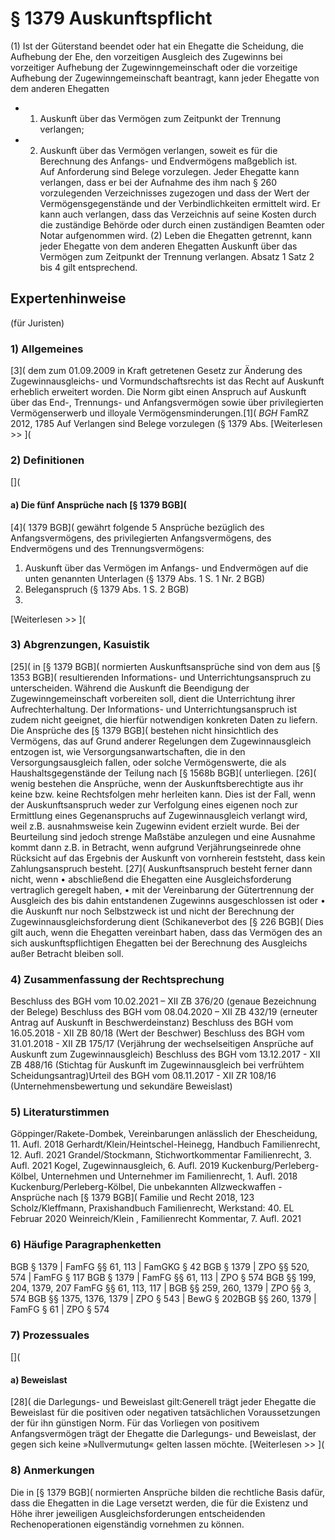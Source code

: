 # § 1379 Auskunftspflicht
(1) Ist der Güterstand beendet oder hat ein Ehegatte die Scheidung, die Aufhebung der Ehe, den vorzeitigen Ausgleich des Zugewinns bei vorzeitiger Aufhebung der Zugewinngemeinschaft oder die vorzeitige Aufhebung der Zugewinngemeinschaft beantragt, kann jeder Ehegatte von dem anderen Ehegatten
* 1. Auskunft über das Vermögen zum Zeitpunkt der Trennung verlangen;
* 2. Auskunft über das Vermögen verlangen, soweit es für die Berechnung des Anfangs- und Endvermögens maßgeblich ist.  
Auf Anforderung sind Belege vorzulegen. Jeder Ehegatte kann verlangen, dass er bei der Aufnahme des ihm nach § 260 vorzulegenden Verzeichnisses zugezogen und dass der Wert der Vermögensgegenstände und der Verbindlichkeiten ermittelt wird. Er kann auch verlangen, dass das Verzeichnis auf seine Kosten durch die zuständige Behörde oder durch einen zuständigen Beamten oder Notar aufgenommen wird.
(2) Leben die Ehegatten getrennt, kann jeder Ehegatte von dem anderen Ehegatten Auskunft über das Vermögen zum Zeitpunkt der Trennung verlangen. Absatz 1 Satz 2 bis 4 gilt entsprechend.
## Expertenhinweise
(für Juristen)
### 1) Allgemeines
[3]( dem zum 01.09.2009 in Kraft getretenen Gesetz zur Änderung des Zugewinnausgleichs- und Vormundschaftsrechts ist das Recht auf Auskunft erheblich erweitert worden. Die Norm gibt einen Anspruch auf Auskunft über das End-, Trennungs- und Anfangsvermögen sowie über privilegierten Vermögenserwerb und illoyale Vermögensminderungen.[1]( _BGH_ FamRZ 2012, 1785 Auf Verlangen sind Belege vorzulegen (§ 1379 Abs.
[Weiterlesen >> ](
### 2) Definitionen
[](
#### a) Die fünf Ansprüche nach [§ 1379 BGB](
[4]( 1379 BGB]( gewährt folgende 5 Ansprüche bezüglich des Anfangsvermögens, des privilegierten Anfangsvermögens, des Endvermögens und des Trennungsvermögens:
1. Auskunft über das Vermögen im Anfangs- und Endvermögen auf die unten genannten Unterlagen (§ 1379 Abs. 1 S. 1 Nr. 2 BGB)
2. Beleganspruch (§ 1379 Abs. 1 S. 2 BGB)
3.
[Weiterlesen >> ](
### 3) Abgrenzungen, Kasuistik
[25]( in [§ 1379 BGB]( normierten Auskunftsansprüche sind von dem aus [§ 1353 BGB]( resultierenden Informations- und Unterrichtungsanspruch zu unterscheiden. Während die Auskunft die Beendigung der Zugewinngemeinschaft vorbereiten soll, dient die Unterrichtung ihrer Aufrechterhaltung. Der Informations- und Unterrichtungsanspruch ist zudem nicht geeignet, die hierfür notwendigen konkreten Daten zu liefern. Die Ansprüche des [§ 1379 BGB]( bestehen nicht hinsichtlich des Vermögens, das auf Grund anderer Regelungen dem Zugewinnausgleich entzogen ist, wie Versorgungsanwartschaften, die in den Versorgungsausgleich fallen, oder solche Vermögenswerte, die als Haushaltsgegenstände der Teilung nach [§ 1568b BGB]( unterliegen.
[26]( wenig bestehen die Ansprüche, wenn der Auskunftsberechtigte aus ihr keine bzw. keine Rechtsfolgen mehr herleiten kann. Dies ist der Fall, wenn der Auskunftsanspruch weder zur Verfolgung eines eigenen noch zur Ermittlung eines Gegenanspruchs auf Zugewinnausgleich verlangt wird, weil z.B. ausnahmsweise kein Zugewinn evident erzielt wurde. Bei der Beurteilung sind jedoch strenge Maßstäbe anzulegen und eine Ausnahme kommt dann z.B. in Betracht, wenn aufgrund Verjährungseinrede ohne Rücksicht auf das Ergebnis der Auskunft von vornherein feststeht, dass kein Zahlungsanspruch besteht.
[27]( Auskunftsanspruch besteht ferner dann nicht, wenn • abschließend die Ehegatten eine Ausgleichsforderung vertraglich geregelt haben, • mit der Vereinbarung der Gütertrennung der Ausgleich des bis dahin entstandenen Zugewinns ausgeschlossen ist oder • die Auskunft nur noch Selbstzweck ist und nicht der Berechnung der Zugewinnausgleichsforderung dient (Schikaneverbot des [§ 226 BGB]( Dies gilt auch, wenn die Ehegatten vereinbart haben, dass das Vermögen des an sich auskunftspflichtigen Ehegatten bei der Berechnung des Ausgleichs außer Betracht bleiben soll.
### 4) Zusammenfassung der Rechtsprechung
Beschluss des BGH vom 10.02.2021 – XII ZB 376/20 (genaue Bezeichnung der Belege) Beschluss des BGH vom 08.04.2020 – XII ZB 432/19 (erneuter Antrag auf Auskunft in Beschwerdeinstanz) Beschluss des BGH vom 16.05.2018 - XII ZB 80/18 (Wert der Beschwer) Beschluss des BGH vom 31.01.2018 - XII ZB 175/17 (Verjährung der wechselseitigen Ansprüche auf Auskunft zum Zugewinnausgleich) Beschluss des BGH vom 13.12.2017 - XII ZB 488/16 (Stichtag für Auskunft im Zugewinnausgleich bei verfrühtem Scheidungsantrag)Urteil des BGH vom 08.11.2017 - XII ZR 108/16 (Unternehmensbewertung und sekundäre Beweislast)
### 5) Literaturstimmen
Göppinger/Rakete-Dombek, Vereinbarungen anlässlich der Ehescheidung, 11. Aufl. 2018
Gerhardt/Klein/Heintschel-Heinegg, Handbuch Familienrecht, 12. Aufl. 2021
Grandel/Stockmann, Stichwortkommentar Familienrecht, 3. Aufl. 2021
Kogel, Zugewinnausgleich, 6. Aufl. 2019
Kuckenburg/Perleberg-Kölbel, Unternehmen und Unternehmer im Familienrecht, 1. Aufl. 2018
Kuckenburg/Perleberg-Kölbel, Die unbekannten Allzweckwaffen - Ansprüche nach [§ 1379 BGB]( Familie und Recht 2018, 123
Scholz/Kleffmann, Praxishandbuch Familienrecht, Werkstand: 40. EL Februar 2020
Weinreich/Klein , Familienrecht Kommentar, 7. Aufl. 2021
### 6) Häufige Paragraphenketten
BGB § 1379 | FamFG §§ 61, 113 | FamGKG § 42 BGB § 1379 | ZPO §§ 520, 574 | FamFG § 117 BGB § 1379 | FamFG §§ 61, 113 | ZPO § 574 BGB §§ 199, 204, 1379, 207 FamFG §§ 61, 113, 117 | BGB §§ 259, 260, 1379 | ZPO §§ 3, 574 BGB §§ 1375, 1376, 1379 | ZPO § 543 | BewG § 202BGB §§ 260, 1379 | FamFG § 61 | ZPO § 574
### 7) Prozessuales
[](
#### a) Beweislast
[28]( die Darlegungs- und Beweislast gilt:Generell trägt jeder Ehegatte die Beweislast für die positiven oder negativen tatsächlichen Voraussetzungen der für ihn günstigen Norm. Für das Vorliegen von positivem Anfangsvermögen trägt der Ehegatte die Darlegungs- und Beweislast, der gegen sich keine »Nullvermutung« gelten lassen möchte.
[Weiterlesen >> ](
### 8) Anmerkungen
Die in [§ 1379 BGB]( normierten Ansprüche bilden die rechtliche Basis dafür, dass die Ehegatten in die Lage versetzt werden, die für die Existenz und Höhe ihrer jeweiligen Ausgleichsforderungen entscheidenden Rechenoperationen eigenständig vornehmen zu können.